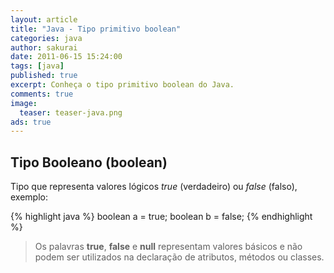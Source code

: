 ```yaml
---
layout: article
title: "Java - Tipo primitivo boolean"
categories: java
author: sakurai
date: 2011-06-15 15:24:00
tags: [java]
published: true
excerpt: Conheça o tipo primitivo boolean do Java.
comments: true
image:
  teaser: teaser-java.png
ads: true
---
```


## Tipo Booleano (boolean)

Tipo que representa valores lógicos *true* (verdadeiro) ou *false* (falso), exemplo:

{% highlight java %}
boolean a = true;
boolean b = false;
{% endhighlight %}

> Os palavras **true**, **false** e **null** representam valores básicos e não podem ser utilizados na declaração de atributos, métodos ou classes.
